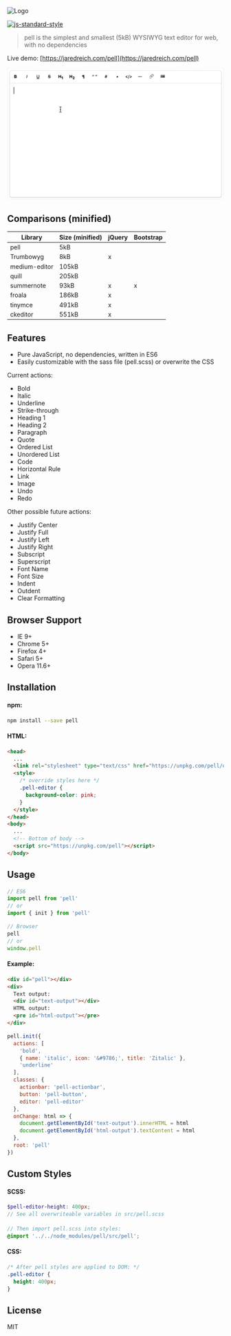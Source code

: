 <img src="./logo.png" width="256" alt="Logo">

[![js-standard-style](https://img.shields.io/badge/code%20style-standard-brightgreen.svg)](http://standardjs.com/)

> pell is the simplest and smallest (5kB) WYSIWYG text editor for web, with no dependencies

Live demo: [https://jaredreich.com/pell](https://jaredreich.com/pell)

![Alt text](/demo.gif?raw=true "Demo")

## Comparisons (minified)

| Library       | Size (minified) | jQuery | Bootstrap |
|---------------|-----------------|--------|-----------|
| pell          | 5kB             |        |           |
| Trumbowyg     | 8kB             | x      |           |
| medium-editor | 105kB           |        |           |
| quill         | 205kB           |        |           |
| summernote    | 93kB            | x      | x         |
| froala        | 186kB           | x      |           |
| tinymce       | 491kB           | x      |           |
| ckeditor      | 551kB           | x      |           |

## Features

* Pure JavaScript, no dependencies, written in ES6
* Easily customizable with the sass file (pell.scss) or overwrite the CSS

Current actions:
- Bold
- Italic
- Underline
- Strike-through
- Heading 1
- Heading 2
- Paragraph
- Quote
- Ordered List
- Unordered List
- Code
- Horizontal Rule
- Link
- Image
- Undo
- Redo

Other possible future actions:
- Justify Center
- Justify Full
- Justify Left
- Justify Right
- Subscript
- Superscript
- Font Name
- Font Size
- Indent
- Outdent
- Clear Formatting

## Browser Support

* IE 9+
* Chrome 5+
* Firefox 4+
* Safari 5+
* Opera 11.6+

## Installation

#### npm:

```bash
npm install --save pell
```

#### HTML:

```html
<head>
  ...
  <link rel="stylesheet" type="text/css" href="https://unpkg.com/pell/dist/pell.min.css">
  <style>
    /* override styles here */
    .pell-editor {
      background-color: pink;
    }
  </style>
</head>
<body>
  ...
  <!-- Bottom of body -->
  <script src="https://unpkg.com/pell"></script>
</body>
```

## Usage

```js
// ES6
import pell from 'pell'
// or
import { init } from 'pell'
```

```js
// Browser
pell
// or
window.pell
```

#### Example:

```html
<div id="pell"></div>
<div>
  Text output:
  <div id="text-output"></div>
  HTML output:
  <pre id="html-output"></pre>
</div>
```

```js
pell.init({
  actions: [
    'bold',
    { name: 'italic', icon: '&#9786;', title: 'Zitalic' },
    'underline'
  ],
  classes: {
    actionbar: 'pell-actionbar',
    button: 'pell-button',
    editor: 'pell-editor'
  },
  onChange: html => {
    document.getElementById('text-output').innerHTML = html
    document.getElementById('html-output').textContent = html
  },
  root: 'pell'
})
```

## Custom Styles

#### SCSS:

```scss
$pell-editor-height: 400px;
// See all overwriteable variables in src/pell.scss

// Then import pell.scss into styles:
@import '../../node_modules/pell/src/pell';
```

#### CSS:

```css
/* After pell styles are applied to DOM: */
.pell-editor {
  height: 400px;
}
```

## License

MIT
